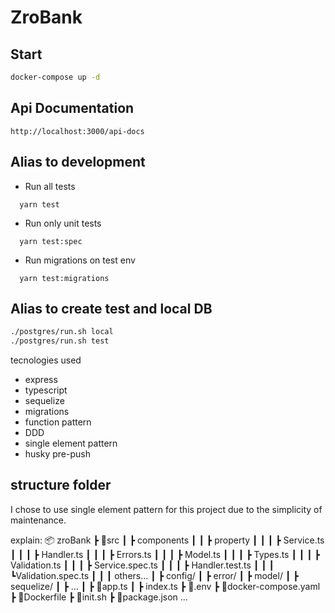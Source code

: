 # ZroBank

## Start

```bash
docker-compose up -d
```

## Api Documentation

```
http://localhost:3000/api-docs
```

## Alias to development

- Run all tests

```
  yarn test
```

- Run only unit tests

```
  yarn test:spec
```

- Run migrations on test env

```
  yarn test:migrations
```

## Alias to create test and local DB

```bash
./postgres/run.sh local
./postgres/run.sh test
```

tecnologies used

- express
- typescript
- sequelize
- migrations
- function pattern
- DDD
- single element pattern
- husky pre-push

## structure folder

I chose to use single element pattern for this project due to the simplicity of maintenance.

explain:
📦 zroBank
┣ 📂src
┃ ┣ components
┃ ┃ ┣ property
┃ ┃ ┃ ┣ Service.ts
┃ ┃ ┃ ┣ Handler.ts
┃ ┃ ┃ ┣ Errors.ts
┃ ┃ ┃ ┣ Model.ts
┃ ┃ ┃ ┣ Types.ts
┃ ┃ ┃ ┣ Validation.ts
┃ ┃ ┃ ┣ Service.spec.ts
┃ ┃ ┃ ┣ Handler.test.ts
┃ ┃ ┃ ┗Validation.spec.ts
┃ ┃ ┃ others...
┃ ┣ config/
┃ ┣ error/
┃ ┣ model/
┃ ┣ sequelize/
┃ ┣ ...
┃ ┣ 📜app.ts
┃ ┣ index.ts
┣ 📜.env
┣ 📜docker-compose.yaml
┣ 📜Dockerfile
┣ 📜init.sh
┣ 📜package.json
...
